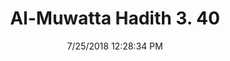 ---
title        : "Al-Muwatta Hadith 3. 40"
date         : 7/25/2018 12:28:34 PM
draft        : false
type         : "hadith"
layout       : "hadith"
BookCode     : "AMH"
VolumeNumber : "3"
HadithNumber : "40"
categories  :  ["Prayer - The Umm al-Qur'an"]
---
